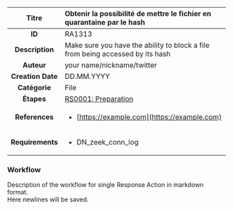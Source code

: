 | Titre                       | Obtenir la possibilité de mettre le fichier en quarantaine par le hash         |
|:---------------------------:|:--------------------|
| **ID**                      | RA1313            |
| **Description**             | Make sure you have the ability to block a file from being accessed by its hash   |
| **Auteur**                  | your name/nickname/twitter        |
| **Creation Date**           | DD.MM.YYYY |
| **Catégorie**                | File      |
| **Étapes**                   |[RS0001: Preparation](../Response_Stages/RS0001.md)| 
| **References** |<ul><li>[https://example.com](https://example.com)</li></ul>|
| **Requirements** |<ul><li>DN_zeek_conn_log</li></ul>|

### Workflow

Description of the workflow for single Response Action in markdown format.  
Here newlines will be saved.
